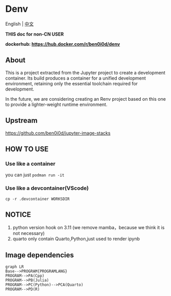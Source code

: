# Denv
English | [中文](README_CN.md)

**THIS doc for non-CN USER**

**dockerhub: https://hub.docker.com/r/ben0i0d/denv**
## About
This is a project extracted from the Jupyter project to create a development container. Its build produces a container for a unified development environment, retaining only the essential toolchain required for development.

In the future, we are considering creating an Renv project based on this one to provide a lighter-weight runtime environment.

## Upstream
https://github.com/ben0i0d/jupyter-image-stacks

## HOW TO USE

### Use like a container
you can just `podman run -it`

### Use like a devcontainer(VScode)
`cp -r .devcontainer WORKSDIR`

## NOTICE
1. python version hook on 3.11 (we remove mamba，because we think it is not necessary)
2. quarto only contain Quarto,Python,just used to render ipynb

## Image dependencies
```mermaid
graph LR
Base-->PROGRAM{PROGRAMLANG}
PROGRAM-->PA(Cpp)
PROGRAM-->PB(Julia)
PROGRAM-->PC(Python)-->PCA(Quarto)
PROGRAM-->PD(R)
```
